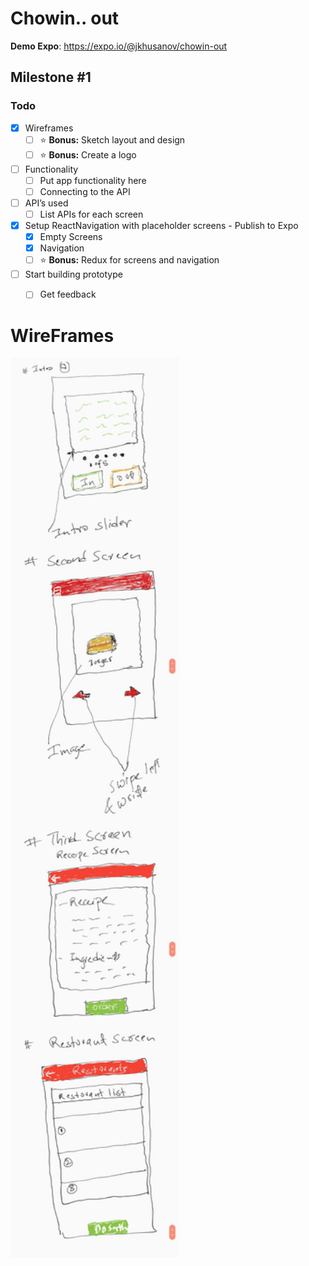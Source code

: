 # Chowin.. out
**Demo Expo**:
https://expo.io/@jkhusanov/chowin-out
## Milestone #1

### Todo

- [x] Wireframes
  - [ ] :star: **Bonus:** Sketch layout and design
  - [ ] :star: **Bonus:** Create a logo
- [ ] Functionality
  - [ ] Put app functionality here 
  - [ ] Connecting to the API
- [ ] API’s used
  - [ ] List APIs for each screen
- [x] Setup ReactNavigation with placeholder screens - Publish to Expo
  - [x] Empty Screens
  - [x] Navigation
  - [ ] :star: **Bonus:** Redux for screens and navigation 
- [ ] Start building prototype
  - [ ] Get feedback


# WireFrames 

<div style={{display: flex; flex-direction: row}}>
  <img src="project-plan-files/first-basic-sketch.jpg" width="270" />

</div>
